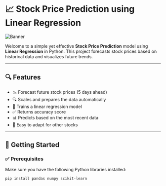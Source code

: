 # 📈 Stock Price Prediction using Linear Regression

![Banner](https://media.giphy.com/media/3osxYc2axjCJNsCXyE/giphy.gif?cid=ecf05e477qukq00k2ure8fp24j4uweygeo6tv38oe3q0v25e&ep=v1_gifs_search&rid=giphy.gif&ct=g)

Welcome to a simple yet effective **Stock Price Prediction** model using **Linear Regression** in Python. This project forecasts stock prices based on historical data and visualizes future trends.

---

## 🔍 Features

- 📉 Forecast future stock prices (5 days ahead)
- 🔍 Scales and prepares the data automatically
- 🧠 Trains a linear regression model
- ✅ Returns accuracy score
- 📊 Predicts based on the most recent data
- 🔄 Easy to adapt for other stocks

---

## 🚀 Getting Started

### ✅ Prerequisites

Make sure you have the following Python libraries installed:

```bash
pip install pandas numpy scikit-learn
